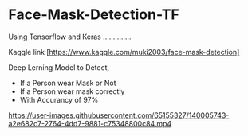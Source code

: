 # Face-Mask-Detection-TF
Using Tensorflow and Keras ..............

Kaggle link [https://www.kaggle.com/muki2003/face-mask-detection]

Deep Lerning Model to Detect,
- If a Person wear Mask or Not
- If a Person wear mask correctly
- With Accurancy of 97% 


https://user-images.githubusercontent.com/65155327/140005743-a2e682c7-2764-4dd7-9881-c75348800c84.mp4

